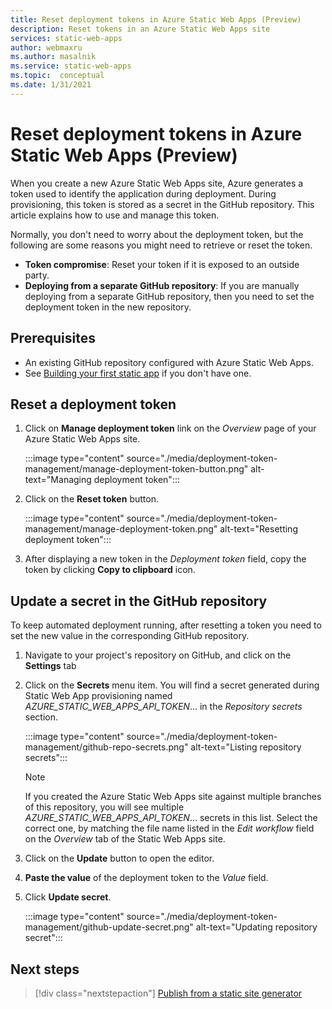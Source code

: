 ```yaml
---
title: Reset deployment tokens in Azure Static Web Apps (Preview)
description: Reset tokens in an Azure Static Web Apps site
services: static-web-apps
author: webmaxru
ms.author: masalnik
ms.service: static-web-apps
ms.topic:  conceptual
ms.date: 1/31/2021
---
```


# Reset deployment tokens in Azure Static Web Apps (Preview)

When you create a new Azure Static Web Apps site, Azure generates a token used to identify the application during deployment. During provisioning, this token is stored as a secret in the GitHub repository. This article explains how to use and manage this token.

Normally, you don't need to worry about the deployment token, but the following are some reasons you might need to retrieve or reset the token.

* **Token compromise**: Reset your token if it is exposed to an outside party.
* **Deploying from a separate GitHub repository**: If you are manually deploying from a separate GitHub repository, then you need to set the deployment token in the new repository.

## Prerequisites

- An existing GitHub repository configured with Azure Static Web Apps.
- See [Building your first static app](getting-started.md) if you don't have one.

## Reset a deployment token

1. Click on **Manage deployment token** link on the _Overview_ page of your Azure Static Web Apps site.

    :::image type="content" source="./media/deployment-token-management/manage-deployment-token-button.png" alt-text="Managing deployment token":::

1. Click on the **Reset token** button.

    :::image type="content" source="./media/deployment-token-management/manage-deployment-token.png" alt-text="Resetting deployment token":::

1. After displaying a new token in the _Deployment token_ field, copy the token by clicking **Copy to clipboard** icon.


## Update a secret in the GitHub repository

To keep automated deployment running, after resetting a token you need to set the new value in the corresponding GitHub repository.

1. Navigate to your project's repository on GitHub, and click on the **Settings** tab
1. Click on the **Secrets** menu item. You will find a secret generated during Static Web App provisioning named _AZURE_STATIC_WEB_APPS_API_TOKEN_... in the _Repository secrets_ section.

    :::image type="content" source="./media/deployment-token-management/github-repo-secrets.png" alt-text="Listing repository secrets":::

    > [!NOTE]
    > If you created the Azure Static Web Apps site against multiple branches of this repository, you will see multiple _AZURE_STATIC_WEB_APPS_API_TOKEN_... secrets in this list. Select the correct one, by matching the file name listed in the _Edit workflow_ field on the _Overview_ tab of the Static Web Apps site.

1. Click on the **Update** button to open the editor.
1. **Paste the value** of the deployment token to the _Value_ field.
1. Click **Update secret**.

    :::image type="content" source="./media/deployment-token-management/github-update-secret.png" alt-text="Updating repository secret":::

## Next steps

> [!div class="nextstepaction"]
> [Publish from a static site generator](publish-gatsby.md)
